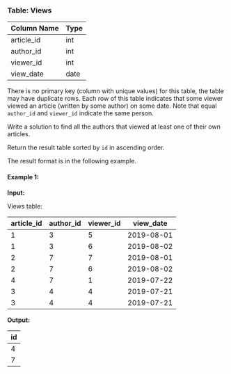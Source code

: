 ### Table: Views

| Column Name | Type    |
|-------------|---------|
| article_id  | int     |
| author_id   | int     |
| viewer_id   | int     |
| view_date   | date    |

There is no primary key (column with unique values) for this table, the table may have duplicate rows. Each row of this table indicates that some viewer viewed an article (written by some author) on some date. Note that equal `author_id` and `viewer_id` indicate the same person.

Write a solution to find all the authors that viewed at least one of their own articles.

Return the result table sorted by `id` in ascending order.

The result format is in the following example.

#### Example 1:

**Input:**

Views table:

| article_id | author_id | viewer_id | view_date  |
|------------|-----------|-----------|------------|
| 1          | 3         | 5         | 2019-08-01 |
| 1          | 3         | 6         | 2019-08-02 |
| 2          | 7         | 7         | 2019-08-01 |
| 2          | 7         | 6         | 2019-08-02 |
| 4          | 7         | 1         | 2019-07-22 |
| 3          | 4         | 4         | 2019-07-21 |
| 3          | 4         | 4         | 2019-07-21 |

**Output:**

| id   |
|------|
| 4    |
| 7    |
